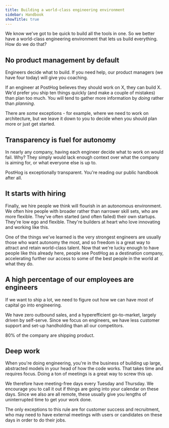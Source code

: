 ```yaml
---
title: Building a world-class engineering environment
sidebar: Handbook
showTitle: true
---
```


We know we've got to be quick to build all the tools in one. So we better have a world-class engineering environment that lets us build everything. How do we do that?

## No product management by default

Engineers decide what to build. If you need help, our product managers (we have four today) will give you coaching. 

If an engineer at PostHog believes they should work on X, they can build X. We'd prefer you ship ten things quickly (and make a couple of mistakes) than plan too much. You will tend to gather more information by _doing_ rather than _planning_. 

There are _some_ exceptions - for example, where we need to work on architecture, but we leave it down to you to decide when you should plan more or just get started.

## Transparency is fuel for autonomy

In nearly any company, having each engineer decide what to work on would fail. Why? They simply would lack enough context over what the company is aiming for, or what everyone else is up to.

PostHog is exceptionally transparent. You're reading our public handbook after all.

## It starts with hiring

Finally, we hire people we think will flourish in an autonomous environment. We often hire people with broader rather than narrower skill sets, who are more flexible. They've often started (and often failed) their own startups. They're low ego and flexible. They're builders at heart who love innovating and working like this.

One of the things we've learned is the very strongest engineers are usually those who want autonomy the most, and so freedom is a great way to attract and retain world-class talent. Now that we're lucky enough to have people like this already here, people see PostHog as a destination company, accelerating further our access to some of the best people in the world at what they do.

## A high percentage of our employees are engineers

If we want to ship a lot, we need to figure out how we can have most of capital go into engineering.

We have zero outbound sales, and a hyperefficient go-to-market, largely driven by self-serve. Since we focus on engineers, we have less customer support and set-up handholding than all our competitors.

80% of the company are shipping product.
 
## Deep work

When you're doing engineering, you're in the business of building up large, abstracted models in your head of how the code works. That takes time and requires focus. Doing a ton of meetings is a great way to screw this up.

We therefore have meeting-free days every Tuesday and Thursday. We encourage you to call it out if things are going into your calendar on these days. Since we also are all remote, these usually give you lengths of uninterrupted time to get your work done.

The only exceptions to this rule are for customer success and recruitment, who may need to have external meetings with users or candidates on these days in order to do their jobs.
